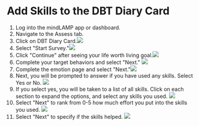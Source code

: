 # Add Skills to the DBT Diary Card
1. Log into the mindLAMP app or dashboard.
2. Navigate to the Assess tab.
3. Click on DBT Diary Card.![](../assets/feed.jpg)
4. Select "Start Survey."![](../assets/dbt_start.jpg)
5. Click "Continue" after seeing your life worth living goal.![](../assets/life_worth_living.jpg)
6. Complete your target behaviors and select "Next." ![](../assets/target.jpg)
7. Complete the emotion page and select "Next."![](../assets/emotions.jpg)
8. Next, you will be prompted to answer if you have used any skills. Select Yes or No. ![](../assets/skills.jpg)
9. If you select yes, you will be taken to a list of all skills. Click on each section to expand the options, and select any skills you used. ![](../assets/skills2.jpg)
10. Select "Next" to rank from 0-5 how much effort you put into the skills you used. ![](../assets/skills3.jpg)
11. Select "Next" to specify if the skills helped. 
 ![](../assets/skills4.jpg)
